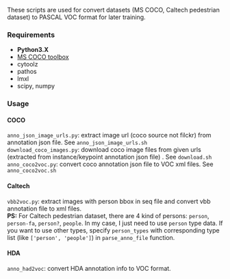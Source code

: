 These scripts are used for convert datasets (MS COCO, Caltech pedestrian dataset) to PASCAL VOC format for later training.

### Requirements
- **Python3.X**
- [MS COCO toolbox](https://github.com/pdollar/coco)
- cytoolz
- pathos 
- lmxl
- scipy, numpy

### Usage
#### COCO
`anno_json_image_urls.py`: extract image url (coco source not filckr) from annotation json file. See `anno_json_image_urls.sh` <br>
`download_coco_images.py`: download coco image files from given urls (extracted from instance/keypoint annotation json file) . See `download.sh`<br>
`anno_coco2voc.py`: convert coco annotation json file to VOC xml files. See `anno_coco2voc.sh` <br>
#### Caltech
`vbb2voc.py`: extract images with person bbox in seq file and convert vbb annotation file to xml files. <br>
**PS:** For Caltech pedestrian dataset, there are 4 kind of persons: `person`, `person-fa`, `person?`, `people`.
In my case, I just need to use `person` type data. If you want to use other types, specify `person_types` with
corresponding type list (like `['person', 'people']`) in `parse_anno_file` function.
#### HDA
`anno_had2voc`: convert HDA annotation info to VOC format.

